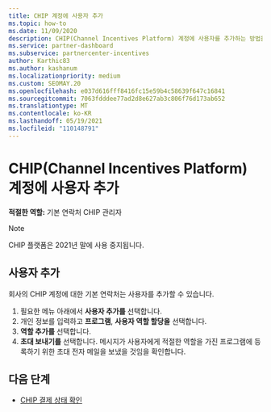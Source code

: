 ```yaml
---
title: CHIP 계정에 사용자 추가
ms.topic: how-to
ms.date: 11/09/2020
description: CHIP(Channel Incentives Platform) 계정에 사용자를 추가하는 방법을 알아봅니다. CHIP 플랫폼은 2021년 말에 사용 중지됩니다.
ms.service: partner-dashboard
ms.subservice: partnercenter-incentives
author: Karthic83
ms.author: kashanum
ms.localizationpriority: medium
ms.custom: SEOMAY.20
ms.openlocfilehash: e037d616fff8416fc15e59b4c58639f647c16841
ms.sourcegitcommit: 7063fdddee77ad2d8e627ab3c806f76d173ab652
ms.translationtype: MT
ms.contentlocale: ko-KR
ms.lasthandoff: 05/19/2021
ms.locfileid: "110148791"
---
```

# <a name="add-users-to-your-channel-incentives-platform-chip-account"></a>CHIP(Channel Incentives Platform) 계정에 사용자 추가

**적절한 역할:** 기본 연락처 CHIP 관리자
 
>[!NOTE]
>CHIP 플랫폼은 2021년 말에 사용 중지됩니다.

## <a name="add-users"></a>사용자 추가

회사의 CHIP 계정에 대한 기본 연락처는 사용자를 추가할 수 있습니다.

1. 필요한 메뉴 아래에서 **사용자 추가를** 선택합니다. 
2. 개인 정보를 입력하고 **프로그램**, **사용자 역할 할당을** 선택합니다.
3. **역할 추가를** 선택합니다.
4. **초대 보내기를** 선택합니다.
메시지가 사용자에게 적절한 역할을 가진 프로그램에 등록하기 위한 초대 전자 메일을 보냈을 것임을 확인합니다.

## <a name="next-steps"></a>다음 단계

- [CHIP 결제 상태 확인](chip-payment-status.md)